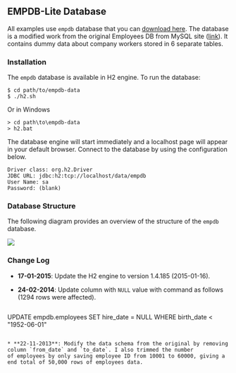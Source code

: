 EMPDB-Lite Database
-------------------

All examples use `empdb` database that you can [download here](https://github.com/obidea/semantika/blob/gh-pages/demo/empdb-data.zip?raw=true).
The database is a modified work from the original Employees DB from MySQL site ([link](http://dev.mysql.com/doc/employee/en/employees-introduction.html)). It
contains dummy data about company workers stored in 6 separate tables.


### Installation

The `empdb` database is available in H2 engine. To run the database:
```
$ cd path/to/empdb-data
$ ./h2.sh
```
Or in Windows
```
> cd path\to\empdb-data
> h2.bat
```

The database engine will start immediately and a localhost page will appear in your default browser. Connect to the database by using the configuration below.

```
Driver class: org.h2.Driver
JDBC URL: jdbc:h2:tcp://localhost/data/empdb
User Name: sa
Password: (blank)
```


### Database Structure

The following diagram provides an overview of the structure of the `empdb` database.

![](https://raw.github.com/obidea/semantika-api/master/model/empdb.erd.png)


### Change Log

* **17-01-2015**: Update the H2 engine to version 1.4.185 (2015-01-16).

* **24-02-2014**: Update column with `NULL` value with command as follows (1294 rows were affected).
  ```
UPDATE empdb.employees SET hire_date = NULL WHERE birth_date < "1952-06-01"
```

* **22-11-2013**: Modify the data schema from the original by removing column `from_date` and `to_date`. I also trimmed the number
of employees by only saving employee ID from 10001 to 60000, giving a end total of 50,000 rows of employees data.
